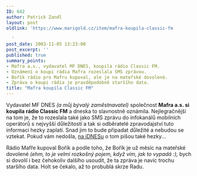 ```yaml
---
ID: 642
author: Patrick Zandl
layout: post
oldlink: 'https://www.marigold.cz/item/mafra-koupila-classic-fm

  '
post_date: 2003-11-05 13:23:00
post_excerpt: ''
published: true
summary_points:
- Mafra a.s., vydavatel MF DNES, koupila rádio Classic FM.
- Oznámení o koupi rádia Mafra rozeslala SMS zprávou.
- Bořík rádio pro Mafru kupoval, ale je na mateřské dovolené.
- Zpráva o koupi rádia je pravděpodobně staršího data.
title: "Mafra koupila Classic FM"
---
```


<p>
Vydavatel MF DNES <EM>(a můj bývalý zaměstnavatel)</EM> společnost <STRONG>Mafra a.s. si koupila rádio Classic FM</STRONG> a dneska to slavnostně oznámila. Nejlegračnější na tom je, že to rozeslala také jako SMS&#160;zprávu do infokanálů mobilních operátorů s nejvyšší důležitostí a tak si odběratelé zpravodajství tuto informaci hezky zaplatí. Snad jim to bude připadat důležité a nebudou se vztekat. Pokud vám nedošla, <A href="http://zpravy.idnes.cz/domaci.asp?r=domaci&amp;c=A031105_120534_domaci_mhk" target=_blank>na iDNESu</A> o tom píšou také hezky...</p>

<p>
Rádio Mafře kupoval Bořík a podle toho, že Bořík je už měsíc na mateřské dovolené <EM>(ehm, to je velmi rozkošný pojem, když vím, jak to vypadá :),</EM> bych si dovolil i bez čehokoliv dalšího usoudit, že ta zpráva je navíc trochu staršího data. Holt se čekalo, až to probublá skrze Radu. </p>